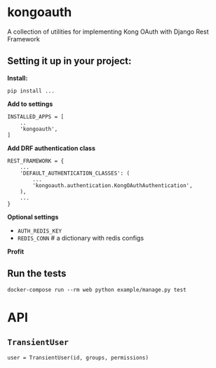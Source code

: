# kongoauth
A collection of utilities for implementing Kong OAuth with Django Rest Framework

## Setting it up in your project:

**Install:**

```
pip install ...
```

**Add to settings**

```
INSTALLED_APPS = [
    ..
    'kongoauth',
]
```

**Add DRF authentication class**

```
REST_FRAMEWORK = {
    ...
    'DEFAULT_AUTHENTICATION_CLASSES': (
        ...
        'kongoauth.authentication.KongOAuthAuthentication',
    ),
    ...
}
```

**Optional settings**

* `AUTH_REDIS_KEY`
* `REDIS_CONN` # a dictionary with redis configs

**Profit**

## Run the tests

```
docker-compose run --rm web python example/manage.py test
```


# API

## `TransientUser`

```
user = TransientUser(id, groups, permissions)


```
